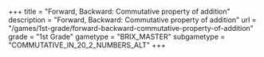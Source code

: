 +++
title = "Forward, Backward: Commutative property of addition"
description = "Forward, Backward: Commutative property of addition"
url = "/games/1st-grade/forward-backward-commutative-property-of-addition"
grade = "1st Grade"
gametype = "BRIX_MASTER"
subgametype = "COMMUTATIVE_IN_20_2_NUMBERS_ALT"
+++